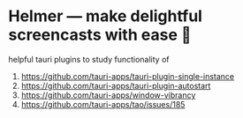 # Helmer — make delightful screencasts with ease 🥳

helpful tauri plugins to study functionality of

1. https://github.com/tauri-apps/tauri-plugin-single-instance
2. https://github.com/tauri-apps/tauri-plugin-autostart
3. https://github.com/tauri-apps/window-vibrancy
4. https://github.com/tauri-apps/tao/issues/185
